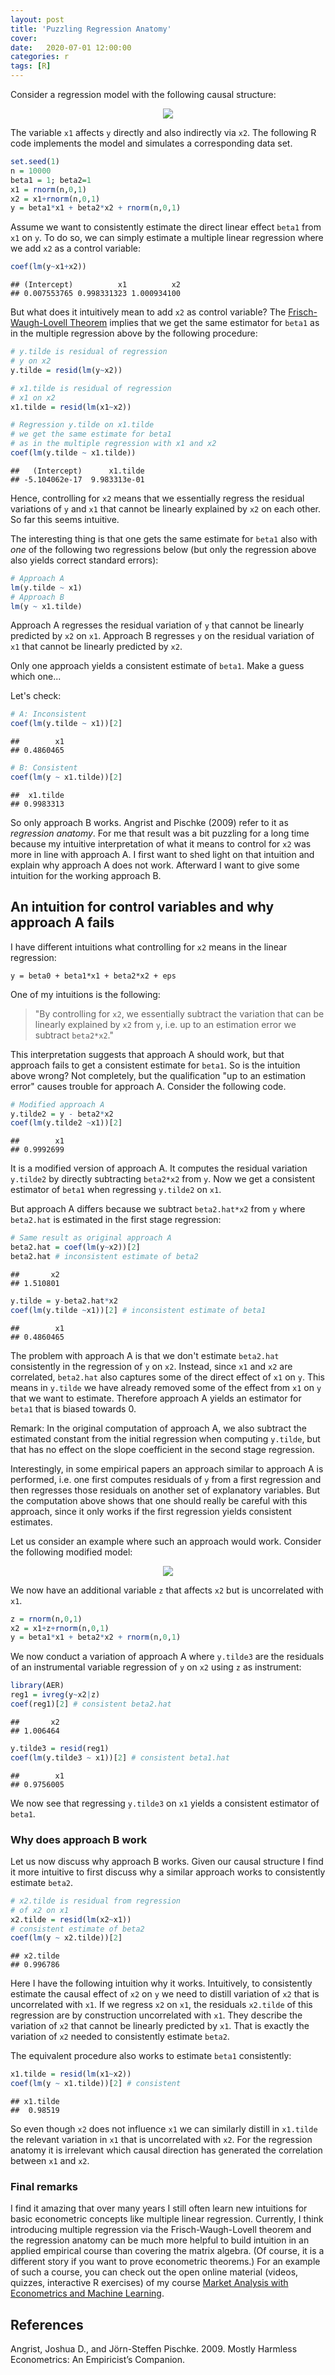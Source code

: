 ```yaml
---
layout: post
title: 'Puzzling Regression Anatomy'
cover: 
date:   2020-07-01 12:00:00
categories: r
tags: [R]
---
```


Consider a regression model with the following causal structure:

<center>
<img src="http://skranz.github.io/images/puzzling_anatomy.svg" style="max-width: 100%; max-height: 50em">
</center>

The variable `x1` affects `y` directly and also indirectly via `x2`. The following R code implements the model and simulates a corresponding data set.

```r
set.seed(1)
n = 10000
beta1 = 1; beta2=1
x1 = rnorm(n,0,1)
x2 = x1+rnorm(n,0,1)
y = beta1*x1 + beta2*x2 + rnorm(n,0,1)
```

Assume we want to consistently estimate the direct linear effect `beta1` from `x1` on `y`. To do so, we can simply estimate a multiple linear regression where we add `x2` as a control variable: 


```r
coef(lm(y~x1+x2))
```

```
## (Intercept)          x1          x2 
## 0.007553765 0.998331323 1.000934100
```

But what does it intuitively mean to add `x2` as control variable? The [Frisch-Waugh-Lovell Theorem](https://en.wikipedia.org/wiki/Frisch%E2%80%93Waugh%E2%80%93Lovell_theorem) implies that we get the same estimator for `beta1` as in the multiple regression above by the following procedure:


```r
# y.tilde is residual of regression 
# y on x2
y.tilde = resid(lm(y~x2))

# x1.tilde is residual of regression 
# x1 on x2
x1.tilde = resid(lm(x1~x2))

# Regression y.tilde on x1.tilde
# we get the same estimate for beta1
# as in the multiple regression with x1 and x2
coef(lm(y.tilde ~ x1.tilde))
```

```
##   (Intercept)      x1.tilde 
## -5.104062e-17  9.983313e-01
```

Hence, controlling for `x2` means that we essentially regress the residual variations of `y` and `x1` that cannot be linearly explained by `x2` on each other. So far this seems intuitive.

The interesting thing is that one gets the same estimate for `beta1` also with *one* of the following two regressions below (but only the regression above also yields correct standard errors):


```r
# Approach A
lm(y.tilde ~ x1)
# Approach B
lm(y ~ x1.tilde)
```

Approach A regresses the residual variation of `y` that cannot be linearly predicted by `x2` on `x1`. Approach B regresses `y` on the residual variation of `x1` that cannot be linearly predicted by `x2`.

Only one approach yields a consistent estimate of `beta1`. Make a guess which one...

Let's check:

```r
# A: Inconsistent
coef(lm(y.tilde ~ x1))[2]
```

```
##        x1 
## 0.4860465
```

```r
# B: Consistent
coef(lm(y ~ x1.tilde))[2]
```

```
##  x1.tilde 
## 0.9983313
```

So only approach B works. Angrist and Pischke (2009) refer to it as *regression anatomy*. For me that result was a bit puzzling for a long time because my intuitive interpretation of what it means to control for `x2` was more in line with approach A. I first want to shed light on that intuition and explain why approach A does not work. Afterward I want to give some intuition for the working approach B.

## An intuition for control variables and why approach A fails

I have different intuitions what controlling for `x2` means in the linear regression:

`y = beta0 + beta1*x1 + beta2*x2 + eps`

One of my intuitions is the following:

> "By controlling for `x2`, we essentially subtract the variation that can be linearly explained by `x2` from `y`, i.e. up to an estimation error we subtract `beta2*x2`." 

This interpretation suggests that approach A should work, but that approach fails to get a consistent estimate for `beta1`. So is the intuition above wrong? Not completely, but the qualification "up to an estimation error" causes trouble for approach A. Consider the following code.


```r
# Modified approach A
y.tilde2 = y - beta2*x2
coef(lm(y.tilde2 ~x1))[2]
```

```
##        x1 
## 0.9992699
```

It is a modified version of approach A. It computes the residual variation `y.tilde2` by directly subtracting `beta2*x2` from `y`. Now we get a consistent estimator of `beta1` when regressing `y.tilde2` on `x1`.

But approach A differs because we subtract `beta2.hat*x2` from `y` where `beta2.hat` is estimated in the first stage regression:

```r
# Same result as original approach A
beta2.hat = coef(lm(y~x2))[2]
beta2.hat # inconsistent estimate of beta2
```

```
##       x2 
## 1.510801
```

```r
y.tilde = y-beta2.hat*x2
coef(lm(y.tilde ~x1))[2] # inconsistent estimate of beta1
```

```
##        x1 
## 0.4860465
```

The problem with approach A is that we don't estimate `beta2.hat` consistently in the regression of `y` on `x2`. Instead, since `x1` and `x2` are correlated, `beta2.hat` also captures some of the direct effect of `x1` on `y`. This means in `y.tilde` we have already removed some of the effect from `x1` on `y` that we want to estimate. Therefore approach A yields an estimator for `beta1` that is biased towards 0.

Remark: In the original computation of approach A, we also subtract the estimated constant from the initial regression when computing `y.tilde`, but that has no effect on the slope coefficient in the second stage regression.

Interestingly, in some empirical papers an approach similar to approach A is performed, i.e. one first computes residuals of `y` from a first regression and then regresses those residuals on another set of explanatory variables. But the computation above shows that one should really be careful with this approach, since it only works if the first regression yields consistent estimates.

Let us consider an example where such an approach would work. Consider the following modified model:

<center>
<img src="http://skranz.github.io/images/puzzling_anatomy2.svg" style="max-width: 100%; max-height: 50em">
</center>

We now have an additional variable `z` that affects `x2` but is uncorrelated with `x1`.


```r
z = rnorm(n,0,1)
x2 = x1+z+rnorm(n,0,1)
y = beta1*x1 + beta2*x2 + rnorm(n,0,1)
```

We now conduct a variation of approach A where `y.tilde3` are the residuals of an instrumental variable regression of `y` on `x2` using `z` as instrument:

```r
library(AER)
reg1 = ivreg(y~x2|z)
coef(reg1)[2] # consistent beta2.hat
```

```
##       x2 
## 1.006464
```

```r
y.tilde3 = resid(reg1)
coef(lm(y.tilde3 ~ x1))[2] # consistent beta1.hat
```

```
##        x1 
## 0.9756005
```

We now see that regressing `y.tilde3` on `x1` yields a consistent estimator of `beta1`.

### Why does approach B work

Let us now discuss why approach B works. Given our causal structure I find it more intuitive to first discuss why a similar approach works to consistently estimate `beta2`.


```r
# x2.tilde is residual from regression
# of x2 on x1
x2.tilde = resid(lm(x2~x1))
# consistent estimate of beta2
coef(lm(y ~ x2.tilde))[2]
```

```
## x2.tilde 
## 0.996786
```

Here I have the following intuition why it works. Intuitively, to consistently estimate the causal effect of `x2` on `y` we need to distill variation of `x2` that is uncorrelated with `x1`. If we regress `x2` on `x1`, the residuals `x2.tilde` of this regression are by construction uncorrelated with `x1`. They describe the variation of `x2` that cannot be linearly predicted by `x1`. That is exactly the variation of `x2` needed to consistently estimate `beta2`.

The equivalent procedure also works to estimate `beta1` consistently:


```r
x1.tilde = resid(lm(x1~x2))
coef(lm(y ~ x1.tilde))[2] # consistent
```

```
## x1.tilde 
##  0.98519
```

So even though `x2` does not influence `x1` we can similarly distill in `x1.tilde` the relevant variation in `x1` that is uncorrelated with `x2`. For the regression anatomy it is irrelevant which causal direction has generated the correlation between `x1` and `x2`.

### Final remarks

I find it amazing that over many years I still often learn new intuitions for basic econometric concepts like multiple linear regression. Currently, I think introducing multiple regression via the Frisch-Waugh-Lovell theorem and the regression anatomy can be much more helpful to build intuition in an applied empirical course than covering the matrix algebra. (Of course, it is a different story if you want to prove econometric theorems.) For an example of such a course, you can check out the open online material (videos, quizzes, interactive R exercises) of my course [Market Analysis with Econometrics and Machine Learning](https://skranz.github.io/r/2020/06/10/MarketAnalysis.html).


## References

Angrist, Joshua D., and Jörn-Steffen Pischke. 2009. Mostly Harmless Econometrics: An Empiricist’s Companion.


